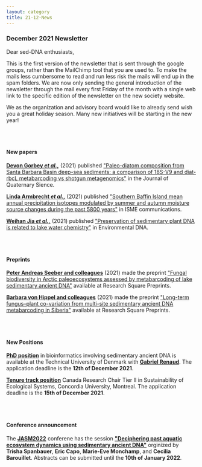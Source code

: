 ```yaml
---
layout: category
title: 21-12-News
---
```


<div class="section">
<h3 class="section-title underline">December 2021 Newsletter</h3>
</div>

<p>Dear sed-DNA enthusiasts,</p>

<p>This is the first version of the newsletter that is sent through the google groups, rather than the MailChimp tool that you are used to. To make the mails less cumbersome to read and run less risk the mails will end up in the spam folders. We are now only sending the general introduction of the newsletter through the mail every first Friday of the month with a single web link to the specific edition of the newsletter on the new society website. </p>

<p>We as the organization and advisory board would like to already send wish you a great holiday season. Many new initiatives will be starting in the new year! </p>
<br>
<br>
<div class="intro">
<h4 class="section-title underline">New papers</h4>
  
<p><a href="https://onlinelibrary-wiley-com.ezproxy.its.uu.se/doi/10.1002/jqs.3390" target="_blank"><b>Devon Gorbey <i>et al.,</i></b></a> (2021) published <u>"Paleo-diatom composition from Santa Barbara Basin deep-sea sediments: a comparison of 18S-V9 and diat-rbcL metabarcoding vs shotgun metagenomics"</u> in the Journal of Quaternary Sience.</p>

<p><a href="https://www.nature.com/articles/s43705-021-00070-8" target="_blank"><b>Linda Armbrecht <i>et al.,</i></b></a> (2021) published <u>"Southern Baffin Island mean annual precipitation isotopes modulated by summer and autumn moisture source changes during the past 5800 years"</u> in ISME communications.</p>

<p><a href="https://onlinelibrary.wiley.com/doi/full/10.1002/edn3.259" target="_blank"><b>Weihan Jia <i>et al.,</i></b></a> (2021) published <u>"Preservation of sedimentary plant DNA is related to lake water chemistry"</u> in Environmental DNA.</p>

<br>
<br>
<div class="intro">
<h4 class="section-title underline">Preprints</h4> 
  
<p><a href="https://www.biorxiv.org/content/10.1101/2021.11.02.462738v1" target="_blank"><b>Peter Andreas Seeber and colleagues</b></a> (2021)  made the preprint <u>"Fungal biodiversity in Arctic paleoecosystems assessed by metabarcoding of lake sedimentary ancient DNA"</u> available at Research Square Preprints.</p>
  
<p><a href="https://www.biorxiv.org/content/10.1101/2021.11.05.465756v1" target="_blank"><b>Barbara von Hippel and colleagues</b></a> (2021)  made the preprint <u>"Long-term fungus–plant co-variation from multi-site sedimentary ancient DNA metabarcoding in Siberia"</u> available at Research Square Preprints.</p>
<br>
<br>
<div class="intro">
<h4 class="section-title underline">New Positions</h4> 
    
<p><a href="https://www.dtu.dk/english/about/job-and-career/vacant-positions/job?id=541ede35-0bf2-4677-9ce9-e537c192efca" target="_blank"><b>PhD position</b></a> in bioinformatics involving sedimentary ancient DNA is available at the Technical University of Denmark with <a href="https://orbit.dtu.dk/en/persons/gabriel-renaud" target="_blank"><b>Gabriel Renaud</b></a>. The application deadline is the <b>12th of December 2021</b>.</p>

<p><a href="https://www.concordia.ca/artsci/about/jobs/canada-research-chairs/crc-tier-ii-sustainability-of-ecological-systems.html" target="_blank"><b> Tenure track position</b></a> Canada Research Chair Tier II in Sustainability of Ecological Systems, Concordia University, Montreal. The application deadline is the <b>15th of December 2021</b>.</p>
<br>
<br> 
<div class="intro">
<h4 class="section-title underline">Conference announcement</h4>   
<p>The <a href="https://jasm2022.aquaticsocieties.org/call-for-abstracts/" target="_blank"><b> JASM2022</b></a> conferene has the session <a href="
  https://jasm2022.aquaticsocieties.org/session-list/" target="_blank"><b> "Deciphering past aquatic ecosystem dynamics using sedimentary ancient DNA"</b></a> orginized by <b>Trisha Spanbauer</b>, <b>Eric Capo</b>, <b>Marie-Eve Monchamp</b>, and <b>Cecilia Barouillet</b>. Abstracts can be submitted until the <b>10th of January 2022</b>.
  

